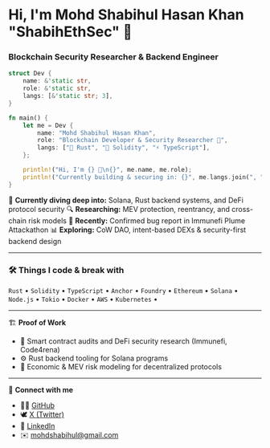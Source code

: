 
# Hi, I'm Mohd Shabihul Hasan Khan "ShabihEthSec" 👋  
### Blockchain Security Researcher & Backend Engineer

```rust
struct Dev {
    name: &'static str,
    role: &'static str,
    langs: [&'static str; 3],
}

fn main() {
    let me = Dev {
        name: "Mohd Shabihul Hasan Khan",
        role: "Blockchain Developer & Security Researcher 🧠",
        langs: ["🦀 Rust", "🧱 Solidity", "⚡ TypeScript"],
    };

    println!("Hi, I'm {} 👋\n{}", me.name, me.role);
    println!("Currently building & securing in: {}", me.langs.join(", "));
}
````

🧩 **Currently diving deep into:** Solana, Rust backend systems, and DeFi protocol security
🔍 **Researching:** MEV protection, reentrancy, and cross-chain risk models
🐛 **Recently:** Confirmed bug report in Immunefi Plume Attackathon
📊 **Exploring:** CoW DAO, intent-based DEXs & security-first backend design

---

### 🛠️ Things I code & break with

`Rust` • `Solidity` • `TypeScript` • `Anchor` • `Foundry` •  `Ethereum` • `Solana` • `Node.js` • `Tokio` • `Docker` • `AWS` • `Kubernetes` •

---

🏗️ **Proof of Work**

* 🔐 Smart contract audits and DeFi security research (Immunefi, Code4rena)
* ⚙️ Rust backend tooling for Solana programs
* 🧮 Economic & MEV risk modeling for decentralized protocols

---

💬 **Connect with me**

* 🧑‍💻 [GitHub](https://github.com/ShabihEthSec)
* 🕊️ [X (Twitter)](https://x.com/ShabihEthSec)
* 🧱 [LinkedIn](https://linkedin.com/in/mohd-shabihul-hasan-498577174)
* ✉️ [mohdshabihul@gmail.com](mailto:mohdshabihul@gmail.com)







